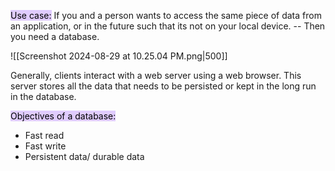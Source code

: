<mark style="background: #D2B3FFA6;">Use case:</mark>
If you and a person wants to access the same piece of data from an application, or in the future such that its not on your local device. -- Then you need a database.

![[Screenshot 2024-08-29 at 10.25.04 PM.png|500]]

Generally, clients interact with a web server using a web browser. This server stores all the data that needs to be persisted or kept in the long run in the database.

<mark style="background: #D2B3FFA6;">Objectives of a database:</mark>
- Fast read
- Fast write
- Persistent data/ durable data

